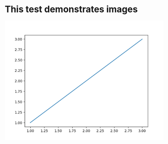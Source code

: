 # This test demonstrates images

![bb8a702e0d888293ac590bf160c3c2eb0a717f97](image/bb8a702e0d888293ac590bf160c3c2eb0a717f97)
